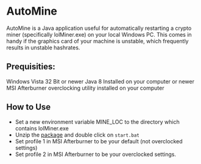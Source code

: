 # AutoMine

AutoMine is a Java application useful for automatically restarting a crypto miner (specifically lolMiner.exe) on your local Windows PC. This comes in handy if the graphics card of your machine is unstable, which frequently results in unstable hashrates.

## Prequisities:
Windows Vista 32 Bit or newer
Java 8 Installed on your computer or newer
MSI Afterburner overclocking utility installed on your computer

## How to Use
- Set a new environment variable MINE_LOC to the directory which contains lolMiner.exe
- Unzip the [package](https://github.com/gprattico/AutoMine-Releases/releases/tag/v1.0) and double click on `start.bat`
- Set profile 1 in MSI Afterburner to be your default (not overclocked settings)
- Set profile 2 in MSI Afterburner to be your overclocked settings.

